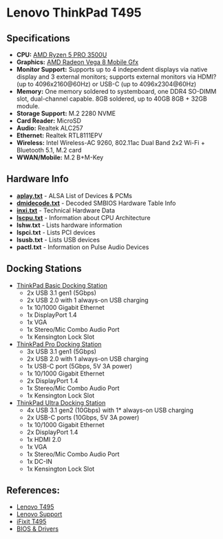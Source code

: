 # Lenovo ThinkPad T495

## Specifications

* **CPU:** [AMD Ryzen 5 PRO 3500U](https://www.cpubenchmark.net/cpu.php?cpu=AMD+Ryzen+5+3500U&id=3421)
* **Graphics:** [AMD Radeon Vega 8 Mobile Gfx](https://www.videocardbenchmark.net/gpu.php?gpu=Radeon+Vega+8+Mobile&id=3845)
* **Monitor Support:** Supports up to 4 independent displays via native display and 3 external monitors; supports external monitors via HDMI? (up to 4096x2160@60Hz) or USB-C (up to 4096x2304@60Hz)
* **Memory:** One memory soldered to systemboard, one DDR4 SO-DIMM slot, dual-channel capable. 8GB soldered, up to 40GB 8GB + 32GB module.
* **Storage Support:** M.2 2280 NVME
* **Card Reader:** MicroSD
* **Audio:** Realtek ALC257
* **Ethernet:** Realtek RTL8111EPV
* **Wireless:** Intel Wireless-AC 9260, 802.11ac Dual Band 2x2 Wi-Fi + Bluetooth 5.1, M.2 card
* **WWAN/Mobile:** M.2 B+M-Key 

## Hardware Info

* **[aplay.txt](https://gist.githubusercontent.com/pjobson/76e4f171ba446a18835f4c963959236e/raw/fa4b94585d5a1c4c8b275f5779e0c49addbf8ad6/aplay.txt)** - ALSA List of Devices & PCMs
* **[dmidecode.txt](https://gist.githubusercontent.com/pjobson/76e4f171ba446a18835f4c963959236e/raw/fa4b94585d5a1c4c8b275f5779e0c49addbf8ad6/dmidecode.txt)** - Decoded SMBIOS Hardware Table Info
* **[inxi.txt](https://gist.githubusercontent.com/pjobson/76e4f171ba446a18835f4c963959236e/raw/fa4b94585d5a1c4c8b275f5779e0c49addbf8ad6/inxi.txt)** - Technical Hardware Data
* **[lscpu.txt](https://gist.githubusercontent.com/pjobson/76e4f171ba446a18835f4c963959236e/raw/60db393c2d33390307109f4c010d331cd3fc80e4/lscpu.txt)** - Information about CPU Architecture
* **lshw.txt** - Lists hardware information
* **lspci.txt** - Lists PCI devices
* **lsusb.txt** - Lists USB devices
* **pactl.txt** - Information on Pulse Audio Devices

## Docking Stations

* [ThinkPad Basic Docking Station](https://support.lenovo.com/us/en/solutions/pd500172-thinkpad-basic-docking-station-overview-and-service-parts)
    * 2x USB 3.1 gen1 (5Gbps)
    * 2x USB 2.0 with 1 always-on USB charging
    * 1x 10/1000 Gigabit Ethernet
    * 1x DisplayPort 1.4
    * 1x VGA
    * 1x Stereo/Mic Combo Audio Port
    * 1x Kensington Lock Slot
* [ThinkPad Pro Docking Station](https://support.lenovo.com/us/en/solutions/pd500174-thinkpad-pro-docking-station-overview-and-service-parts)
    * 3x USB 3.1 gen1 (5Gbps)
    * 2x USB 2.0 with 1 always-on USB charging
    * 1x USB-C port (5Gbps, 5V 3A power)
    * 1x 10/1000 Gigabit Ethernet
    * 2x DisplayPort 1.4
    * 1x Stereo/Mic Combo Audio Port
    * 1x Kensington Lock Slot
* [ThinkPad Ultra Docking Station](https://support.lenovo.com/us/en/solutions/pd500173-thinkpad-ultra-docking-station-overview-and-service-parts)
    * 4x USB 3.1 gen2 (10Gbps) with 1* always-on USB charging
    * 2x USB-C ports (10Gbps, 5V 3A power)
    * 1x 10/1000 Gigabit Ethernet
    * 2x DisplayPort 1.4
    * 1x HDMI 2.0
    * 1x VGA
    * 1x Stereo/Mic Combo Audio Port
    * 1x DC-IN
    * 1x Kensington Lock Slot

## References:

* [Lenovo T495](https://www.lenovo.com/us/en/p/laptops/thinkpad/thinkpadt/t495/22tp2ttt495)
* [Lenovo Support](https://pcsupport.lenovo.com/us/en/products/laptops-and-netbooks/thinkpad-t-series-laptops/thinkpad-t495-type-20nj-20nk)
* [iFixit T495](https://www.ifixit.com/Parts/Lenovo_ThinkPad_T495)
* [BIOS & Drivers](https://pcsupport.lenovo.com/us/en/products/laptops-and-netbooks/thinkpad-t-series-laptops/thinkpad-t495-type-20nj-20nk/downloads/ds539877-bios-update-utility-bootable-cd-for-windows-10-64-bit-thinkpad-t495)
